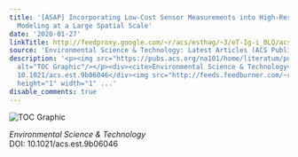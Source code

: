 ```yaml
---
title: '[ASAP] Incorporating Low-Cost Sensor Measurements into High-Resolution PM<sub>2.5</sub>
  Modeling at a Large Spatial Scale'
date: '2020-01-27'
linkTitle: http://feedproxy.google.com/~r/acs/esthag/~3/eT-Ig-i_0LQ/acs.est.9b06046
source: 'Environmental Science & Technology: Latest Articles (ACS Publications)'
description: '<p><img src="https://pubs.acs.org/na101/home/literatum/publisher/achs/journals/content/esthag/0/esthag.ahead-of-print/acs.est.9b06046/20200127/images/medium/es9b06046_0004.gif"
  alt="TOC Graphic"/></p><div><cite>Environmental Science & Technology</cite></div><div>DOI:
  10.1021/acs.est.9b06046</div><img src="http://feeds.feedburner.com/~r/acs/esthag/~4/eT-Ig-i_0LQ"
  height="1" width="1" ...'
disable_comments: true
---
```

<p><img src="https://pubs.acs.org/na101/home/literatum/publisher/achs/journals/content/esthag/0/esthag.ahead-of-print/acs.est.9b06046/20200127/images/medium/es9b06046_0004.gif" alt="TOC Graphic"/></p><div><cite>Environmental Science & Technology</cite></div><div>DOI: 10.1021/acs.est.9b06046</div><img src="http://feeds.feedburner.com/~r/acs/esthag/~4/eT-Ig-i_0LQ" height="1" width="1" ...